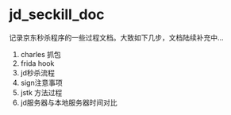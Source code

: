 # jd_seckill_doc
记录京东秒杀程序的一些过程文档。大致如下几步，文档陆续补充中...

1. charles 抓包
2. frida hook
3. jd秒杀流程
4. sign注意事项
5. jstk 方法过程
6. jd服务器与本地服务器时间对比
